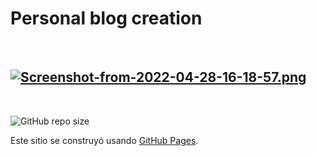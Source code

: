 # Personal blog creation

&nbsp;&nbsp;&nbsp;&nbsp;&nbsp;&nbsp;&nbsp;&nbsp;&nbsp;&nbsp;&nbsp;&nbsp;&nbsp;
&nbsp;&nbsp;&nbsp;&nbsp;&nbsp;&nbsp;&nbsp;&nbsp;&nbsp;&nbsp;&nbsp;&nbsp;&nbsp;

[![Screenshot-from-2022-04-28-16-18-57.png](https://i.postimg.cc/9XwGc8Lw/Screenshot-from-2022-04-28-16-18-57.png)](https://postimg.cc/c6ZKmmyd)
---

&nbsp;&nbsp;&nbsp;&nbsp;&nbsp;&nbsp;&nbsp;&nbsp;&nbsp;&nbsp;&nbsp;&nbsp;&nbsp;

![GitHub repo size](https://img.shields.io/github/repo-size/MiguelGDD/Web)


Este sitio se construyó usando [GitHub Pages](https://pages.github.com/).

